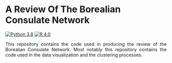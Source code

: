 # A Review Of The Borealian Consulate Network


[![Python 3.8](https://img.shields.io/badge/python-3.8+-blue.svg)](https://www.python.org/downloads/release/python-380/) [![R 4.0](https://img.shields.io/badge/R-4.0+-blue.svg)](https://cran.r-project.org/mirrors.html)

<div style="text-align:justify;">
This repository contains the code used in producing the review of the Borealian Consulate Network.  Most notably this repository contains the code used in the data visualization and the clustering processes.  
</div>
